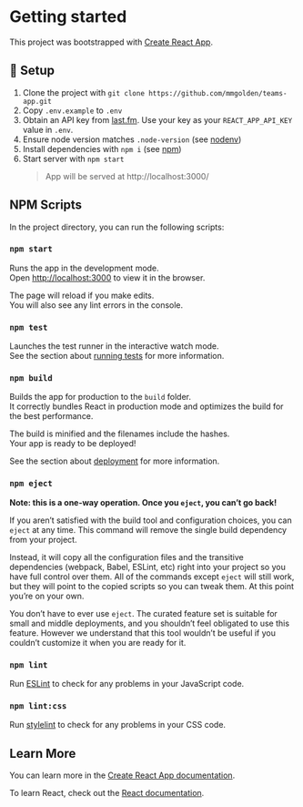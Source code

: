 # Getting started

This project was bootstrapped with [Create React App](https://github.com/facebook/create-react-app).

## 🚀 Setup

1. Clone the project with `git clone https://github.com/mmgolden/teams-app.git`
2. Copy `.env.example` to `.env`
3. Obtain an API key from [last.fm](https://www.last.fm/api/). Use your key as your `REACT_APP_API_KEY` value in `.env`.
4. Ensure node version matches `.node-version` (see [nodenv](https://github.com/nodenv/nodenv))
5. Install dependencies with `npm i` (see [npm](https://www.npmjs.com/))
6. Start server with `npm start`
    > App will be served at http://localhost:3000/

## NPM Scripts

In the project directory, you can run the following scripts:

### `npm start`

Runs the app in the development mode.<br />
Open [http://localhost:3000](http://localhost:3000) to view it in the browser.

The page will reload if you make edits.<br />
You will also see any lint errors in the console.

### `npm test`

Launches the test runner in the interactive watch mode.<br />
See the section about [running tests](https://facebook.github.io/create-react-app/docs/running-tests) for more information.

### `npm build`

Builds the app for production to the `build` folder.<br />
It correctly bundles React in production mode and optimizes the build for the best performance.

The build is minified and the filenames include the hashes.<br />
Your app is ready to be deployed!

See the section about [deployment](https://facebook.github.io/create-react-app/docs/deployment) for more information.

### `npm eject`

**Note: this is a one-way operation. Once you `eject`, you can’t go back!**

If you aren’t satisfied with the build tool and configuration choices, you can `eject` at any time. This command will remove the single build dependency from your project.

Instead, it will copy all the configuration files and the transitive dependencies (webpack, Babel, ESLint, etc) right into your project so you have full control over them. All of the commands except `eject` will still work, but they will point to the copied scripts so you can tweak them. At this point you’re on your own.

You don’t have to ever use `eject`. The curated feature set is suitable for small and middle deployments, and you shouldn’t feel obligated to use this feature. However we understand that this tool wouldn’t be useful if you couldn’t customize it when you are ready for it.

### `npm lint`

Run [ESLint](https://eslint.org/) to check for any problems in your JavaScript code.

### `npm lint:css`

Run [stylelint](https://stylelint.io/) to check for any problems in your CSS code.

## Learn More

You can learn more in the [Create React App documentation](https://facebook.github.io/create-react-app/docs/getting-started).

To learn React, check out the [React documentation](https://reactjs.org/).
